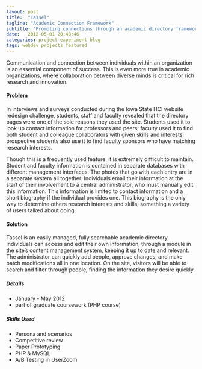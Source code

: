 ```yaml
---
layout: post
title:  "Tassel"
tagline: "Academic Connection Framework"
subtitle: "Promoting connections through an academic directory framework"
date:   2012-05-01 20:48:46
categories: project experiment blog
tags: webdev projects featured
---
```


Communication and connection between individuals within an organization is an essential component of success. This is even more true in academic organizations, where collaboration between diverse minds is critical for rich research and innovation.

#### Problem
In interviews and surveys conducted during the Iowa State HCI website redesign challenge, students, staff and faculty revealed that the directory pages were one of the sole reasons they used the site.  Students used it to look up contact information for professors and peers; faculty used it to find both student and colleague collaborators with given skills and interests; prospective students also use it to find faculty sponsors who have matching research interests.

Though this is a frequently used feature, it is extremely difficult to maintain.  Student and faculty information is contained in separate databases with different management interfaces.  The photos that go with each entry are in a separate system all together.  Individuals email their information at the start of their involvement to a central administrator, who must manually edit this information.  This information is limited to contact information and a short biography if the individual provides one.  This biography is the only way to determine others research interests and skills, something a variety of users talked about doing.

#### Solution
Tassel is an easily managed, fully searchable academic directory.  Individuals can access and edit their own information, through a module in the site’s content management system, keeping it up to date and relevant.  The administrator can quickly add people, approve changes, and make batch modifications all in one location.  On the site, visitors will be able to search and filter through people, finding the information they desire quickly.

##### Details
- January - May 2012
- part of graduate coursework (PHP course)

##### Skills Used
- Persona and scenarios
- Competitive review
- Paper Prototyping
- PHP & MySQL
- A/B Testing in UserZoom